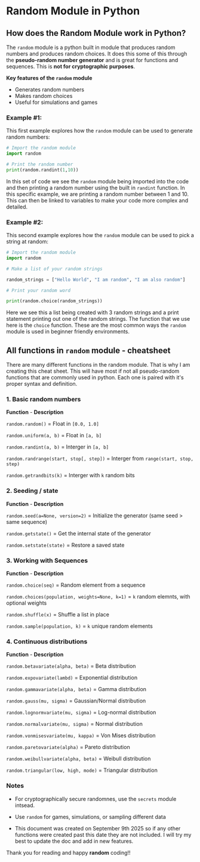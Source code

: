 # Random Module in Python

## How does the Random Module work in Python?
The `random` module is a python built in module that produces random numbers and produces random choices. It does this some of this through the **pseudo-random number generator**  and is great for functions and sequences. This is **not for cryptographic purposes**. 

**Key features of the `random` module**
- Generates random numbers
- Makes random choices 
- Useful for simulations and games

### Example #1:
This first example explores how the `random` module can be used to generate random numbers:

```python
# Import the random module
import random

# Print the random number
print(random.randint(1,10))
```

In this set of code we see the `random` module being imported into the code and then printing a random number using the built in  `randint` function. In this specific example, we are printing a random number between 1 and 10. This can then be linked to variables to make your code more complex and detailed.

### Example #2:
This second example explores how the `random` module can be used to pick a string at random:

```python
# Import the random module
import random

# Make a list of your random strings

random_strings = ["Hello World", "I am random", "I am also random"]

# Print your random word

print(random.choice(random_strings))
```
Here we see this a list being created with 3 random strings and a print statement printing out one of the random strings. The function that we use here is the `choice` function. These are the most common ways the `random` module is used in beginner friendly environments. 

## All functions in `random` module - cheatsheet
There are many different functions in the random module. That is why I am creating this cheat sheet. This will have most if not all pseudo-random functions that are commonly used in python. Each one is paired with it's proper syntax and definition.

### 1. Basic random numbers
**Function** - **Description**   
  
`random.random()` = Float in `[0.0, 1.0]`    

`random.uniform(a, b)` = Float in `[a, b]`   

`random.randint(a, b)` = Interger in `[a, b]`  
  
`random.randrange(start, stop[, step])` = Interger from `range(start, stop, step)`  

 `random.getrandbits(k)` = Interger with `k` random bits  

### 2. Seeding / state
**Function** - **Description**

`random.seed(a=None, version=2)` = Initialize the generator (same seed > same sequence) 
  
`random.getstate()` = Get the internal state of the generator  
  
`random.setstate(state)` = Restore a saved state

### 3. Working with Sequences
**Function** - **Description**  

`random.choice(seq)` = Random element from a sequence   
  
`random.choices(population, weights=None, k=1)` = `k` random elemnts, with optional weights 
  
`random.shuffle(x)` = Shuffle a list in place  
  
`random.sample(population, k)` = `k` unique random elements

### 4. Continuous distributions 
**Function** - **Description**  

`random.betavariate(alpha, beta)` = 	Beta distribution  
  

`random.expovariate(lambd)` = 	Exponential distribution  
  

`random.gammavariate(alpha, beta)` = 	Gamma distribution  
  
`random.gauss(mu, sigma)` = 	Gaussian/Normal distribution  
  

`random.lognormvariate(mu, sigma)` = 	Log-normal distribution
  
  `random.normalvariate(mu, sigma)` = 	Normal distribution
  
  `random.vonmisesvariate(mu, kappa)`	 = Von Mises distribution
  
  `random.paretovariate(alpha)` = 	Pareto distribution
  
  `random.weibullvariate(alpha, beta)` =  Weibull distribution
  
  `random.triangular(low, high, mode)` = 	Triangular distribution

### Notes

- For cryptographically secure randomnes, use the `secrets` module intsead.
- Use `random` for games, simulations, or sampling different data

- This document was created on September 9th 2025 so if any other functions were created past this date they are not included. I will try my best to update the doc and add in new features. 

Thank you for reading and happy **random** coding!!